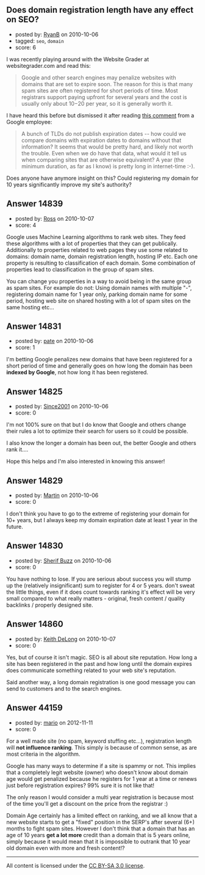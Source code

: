 ## Does domain registration length have any effect on SEO?

- posted by: [RyanB](https://stackexchange.com/users/-1/4450-ryanb) on 2010-10-06
- tagged: `seo`, `domain`
- score: 6

I was recently playing around with the Website Grader at websitegrader.com and read this:

> Google and other search engines may penalize websites with domains that are set to expire soon. The reason for this is that many spam sites are often registered for short periods of time. Most registrars support paying upfront for several years and the cost is usually only about $10-$20 per year, so it is generally worth it.

I have heard this before but dismissed it after reading [this comment][1] from a Google employee:

> A bunch of TLDs do not publish expiration dates -- how could we compare domains with expiration dates to domains without that information? It seems that would be pretty hard, and likely not worth the trouble. Even when we do have that data, what would it tell us when comparing sites that are otherwise equivalent? A year (the minimum duration, as far as I know) is pretty long in internet-time :-).


Does anyone have anymore insight on this? Could registering my domain for 10 years significantly improve my site's authority?


  [1]: http://www.google.com/support/forum/p/Webmasters/thread?tid=00acf87986f79dfa&hl=en


## Answer 14839

- posted by: [Ross](https://stackexchange.com/users/-1/1390-ross) on 2010-10-07
- score: 4

Google uses Machine Learning algorithms to rank web sites. They feed these algorithms with a lot of properties that they can get publically. Additionally to properties related to web pages they use some related to domains: domain name, domain registration length, hosting IP etc.
Each one property is resulting to classification of each domain. Some combination of properties lead to classification in the group of spam sites. 

You can change you properties in a way to avoid being in the same group as spam sites. For example do not: Using domain names with multiple "-", registering domain name for 1 year only, parking domain name for some period, hosting web site on shared hosting with a lot of spam sites on the same hosting etc...


## Answer 14831

- posted by: [pate](https://stackexchange.com/users/-1/3127-pate) on 2010-10-06
- score: 1

I'm betting Google penalizes new domains that have been registered for a short period of time and generally goes on how long the domain has been **indexed by Google**, not how long it has been registered.


## Answer 14825

- posted by: [Since2001](https://stackexchange.com/users/-1/4687-since2001) on 2010-10-06
- score: 0

I'm not 100% sure on that but I do know that Google and others change their rules a lot to optimize their search for users so it could be possible.

I also know the longer a domain has been out, the better Google and others rank it....

Hope this helps and I'm also interested in knowing this answer! 




## Answer 14829

- posted by: [Martin](https://stackexchange.com/users/-1/4248-martin) on 2010-10-06
- score: 0

I don't think you have to go to the extreme of registering your domain for 10+ years, but I always keep my domain expiration date at least 1 year in the future.  


## Answer 14830

- posted by: [Sherif Buzz](https://stackexchange.com/users/-1/4592-sherif-buzz) on 2010-10-06
- score: 0

You have nothing to lose. If you are serious about success you will stump up the (relatively insignificant) sum to register for 4 or 5 years. don't sweat the little things, even if it does count towards ranking it's effect will be very small compared to what really matters - original, fresh content / quality backlinks / properly designed site.


## Answer 14860

- posted by: [Keith DeLong](https://stackexchange.com/users/-1/888-keith-delong) on 2010-10-07
- score: 0

Yes, but of course it isn't magic. SEO is all about site reputation. How long a site has been registered in the past and how long until the domain expires does communicate something related to your web site's reputation. 

Said another way, a long domain registration is one good message you can send to customers and to the search engines. 



## Answer 44159

- posted by: [mario](https://stackexchange.com/users/-1/21553-mario) on 2012-11-11
- score: 0

For a well made site (no spam, keyword stuffing etc...), registration length will **not influence ranking**. This simply is because of common sense, as are most criteria in the algorithm. 

Google has many ways to determine if a site is spammy or not. This implies that a completely legit website (owner) who doesn't know about domain age would get penalized because he registers for 1 year at a time or renews just before registration expires? 99% sure it is not like that! 

The only reason I would consider a multi year registration is because most of the time you'll get a discount on the price from the registrar :)

Domain Age certainly has a limited effect on ranking, and we all know that a new website starts to get a "fixed" position in the SERP's after several (6+) months to fight spam sites. However I don't think that a domain that has an age of 10 years **get a lot more** credit than a domain that is 5 years online, simply because it would mean that it is impossible to outrank that 10 year old domain even with more and fresh content!?



---

All content is licensed under the [CC BY-SA 3.0 license](https://creativecommons.org/licenses/by-sa/3.0/).
